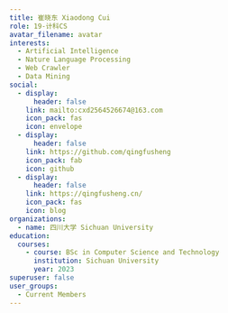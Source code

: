 ```yaml
---
title: 崔晓东 Xiaodong Cui
role: 19-计科CS
avatar_filename: avatar
interests:
  - Artificial Intelligence
  - Nature Language Processing
  - Web Crawler
  - Data Mining
social:
  - display:
      header: false
    link: mailto:cxd2564526674@163.com
    icon_pack: fas
    icon: envelope
  - display:
      header: false
    link: https://github.com/qingfusheng
    icon_pack: fab
    icon: github
  - display:
      header: false
    link: https://qingfusheng.cn/
    icon_pack: fas
    icon: blog
organizations:
  - name: 四川大学 Sichuan University
education:
  courses:
    - course: BSc in Computer Science and Technology
      institution: Sichuan University
      year: 2023
superuser: false
user_groups:
  - Current Members
---
```

